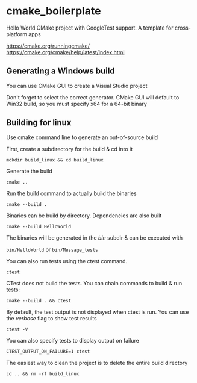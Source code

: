 # cmake_boilerplate
Hello World CMake project with GoogleTest support. A template for cross-platform apps

https://cmake.org/runningcmake/
https://cmake.org/cmake/help/latest/index.html

## Generating a Windows build

You can use CMake GUI to create a Visual Studio project

Don't forget to select the correct generator. CMake GUI will default to Win32 build, so you must specify x64 for a 64-bit binary

## Building for linux

Use cmake command line to generate an out-of-source build

First, create a subdirectory for the build & cd into it 

`mdkdir build_linux && cd build_linux`

Generate the build

`cmake ..`

Run the build command to actually build the binaries

`cmake --build .`

Binaries can be build by directory. Dependencies are also built

`cmake --build HelloWorld`

The binaries will be generated in the *bin* subdir & can be executed with 

`bin/HelloWorld` or `bin/Message_tests`

You can also run tests using the ctest command.

`ctest`

CTest does not build the tests. You can chain commands to build & run tests:
 
`cmake --build . && ctest`

By default, the test output is not displayed when ctest is run. You can use the *verbose* flag to show test results

`ctest -V`

You can also specify tests to display output on failure

`CTEST_OUTPUT_ON_FAILURE=1 ctest`

The easiest way to clean the project is to delete the entire build directory

`cd .. && rm -rf build_linux`







